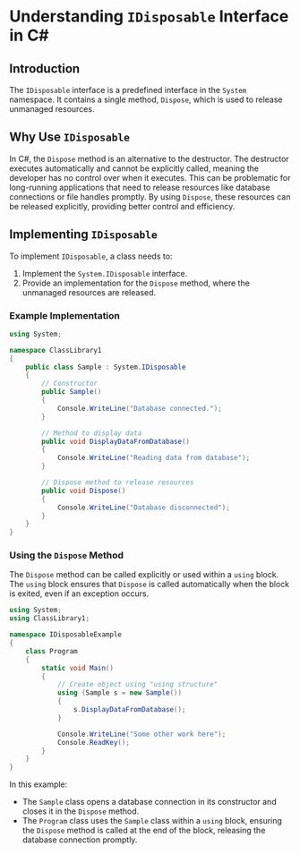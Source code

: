 
# Understanding `IDisposable` Interface in C#

## Introduction
The `IDisposable` interface is a predefined interface in the `System` namespace. It contains a single method, `Dispose`, which is used to release unmanaged resources.

## Why Use `IDisposable`
In C#, the `Dispose` method is an alternative to the destructor. The destructor executes automatically and cannot be explicitly called, meaning the developer has no control over when it executes. This can be problematic for long-running applications that need to release resources like database connections or file handles promptly. By using `Dispose`, these resources can be released explicitly, providing better control and efficiency.

## Implementing `IDisposable`
To implement `IDisposable`, a class needs to:
1. Implement the `System.IDisposable` interface.
2. Provide an implementation for the `Dispose` method, where the unmanaged resources are released.

### Example Implementation

```csharp
using System;

namespace ClassLibrary1
{
    public class Sample : System.IDisposable
    {
        // Constructor
        public Sample()
        {
            Console.WriteLine("Database connected.");
        }

        // Method to display data
        public void DisplayDataFromDatabase()
        {
            Console.WriteLine("Reading data from database");
        }

        // Dispose method to release resources
        public void Dispose()
        {
            Console.WriteLine("Database disconnected");
        }
    }
}
```

### Using the `Dispose` Method

The `Dispose` method can be called explicitly or used within a `using` block. The `using` block ensures that `Dispose` is called automatically when the block is exited, even if an exception occurs.

```csharp
using System;
using ClassLibrary1;

namespace IDisposableExample
{
    class Program
    {
        static void Main()
        {
            // Create object using "using structure"
            using (Sample s = new Sample())
            {
                s.DisplayDataFromDatabase();
            }

            Console.WriteLine("Some other work here");
            Console.ReadKey();
        }
    }
}
```

In this example:
- The `Sample` class opens a database connection in its constructor and closes it in the `Dispose` method.
- The `Program` class uses the `Sample` class within a `using` block, ensuring the `Dispose` method is called at the end of the block, releasing the database connection promptly.
